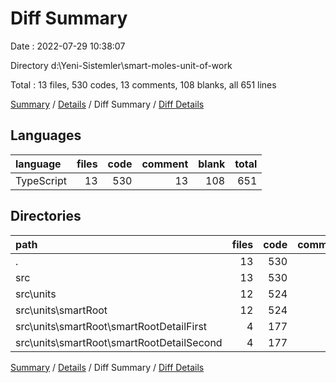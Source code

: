 # Diff Summary

Date : 2022-07-29 10:38:07

Directory d:\\Yeni-Sistemler\\smart-moles-unit-of-work

Total : 13 files,  530 codes, 13 comments, 108 blanks, all 651 lines

[Summary](results.md) / [Details](details.md) / Diff Summary / [Diff Details](diff-details.md)

## Languages
| language | files | code | comment | blank | total |
| :--- | ---: | ---: | ---: | ---: | ---: |
| TypeScript | 13 | 530 | 13 | 108 | 651 |

## Directories
| path | files | code | comment | blank | total |
| :--- | ---: | ---: | ---: | ---: | ---: |
| . | 13 | 530 | 13 | 108 | 651 |
| src | 13 | 530 | 13 | 108 | 651 |
| src\\units | 12 | 524 | 12 | 107 | 643 |
| src\\units\\smartRoot | 12 | 524 | 12 | 107 | 643 |
| src\\units\\smartRoot\\smartRootDetailFirst | 4 | 177 | 4 | 35 | 216 |
| src\\units\\smartRoot\\smartRootDetailSecond | 4 | 177 | 4 | 35 | 216 |

[Summary](results.md) / [Details](details.md) / Diff Summary / [Diff Details](diff-details.md)